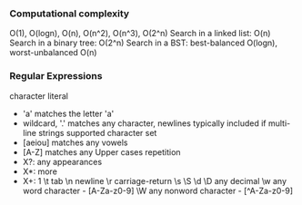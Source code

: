 ### Computational complexity
O(1), O(logn), O(n), O(n^2), O(n^3), O(2^n)
Search in a linked list: O(n)
Search in a binary tree: O(2^n)
Search in a BST: best-balanced O(logn), worst-unbalanced O(n)

### Regular Expressions
character literal
- 'a' matches the letter 'a'
- wildcard, '.' matches any character, newlines typically included if multi-line strings supported
character set
- [aeiou] matches any vowels
- [A-Z] matches any Upper cases
repetition
- X?: any appearances
- X*: more
- X+: 1
\t tab
\n newline
\r carriage-return
\s
\S
\d
\D any decimal
\w any word character - [A-Za-z0-9]
\W any nonword character - [^A-Za-z0-9]